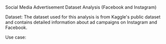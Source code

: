 Social Media Advertisement Dataset Analysis (Facebook and Instagram)

Dataset:
The dataset used for this analysis is from Kaggle's public dataset and contains detailed information about ad campaigns on Instagram and Facebook.

Use case:
